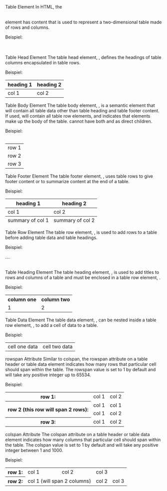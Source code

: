 <table> Table Element
In HTML, the <table> element has content that is used to represent a two-dimensional table made of rows and columns.

Beispiel:

<table>
  <!-- rows and columns will go here -->
</table>


<thead> Table Head Element
The table head element, <thead>, defines the headings of table columns encapsulated in table rows.


Beispiel:

<table>
  <thead>
    <tr>
      <th>heading 1</th>
      <th>heading 2</th>
    </tr>
  </thead>
  <tbody>
    <tr>
      <td>col 1</td>
      <td>col 2</td>
    </tr>
  </tbody>
</table>


<tbody> Table Body Element
The table body element, <tbody>, is a semantic element that will contain all table data other than table heading and table footer content. If used, <tbody> will contain all table row <tr> elements, and indicates that <tr> elements make up the body of the table. <table> cannot have both <tbody> and <tr> as direct children.

Beispiel:

<table>
  <tbody>
    <tr>
      <td>row 1</td>
    </tr>
    <tr>
      <td>row 2</td>
    </tr>
    <tr>
      <td>row 3</td>
    </tr>
  </tbody>
</table>


<tfoot> Table Footer Element
The table footer element, <tfoot>, uses table rows to give footer content or to summarize content at the end of a table.

Beispiel:

<table>
  <thead>
    <tr>
      <th>heading 1</th>
      <th>heading 2</th>
    </tr>
  </thead>
  <tbody>
    <tr>
      <td>col 1</td>
      <td>col 2</td>
    </tr>
  </tbody>
  <tfoot>
    <tr>
      <td>summary of col 1</td>
      <td>summary of col 2</td>
    </tr>
  </tfoot>
</table>


<tr> Table Row Element
The table row element, <tr>, is used to add rows to a table before adding table data and table headings.


Beispiel:

<table>
  <tr>
    ….
  </tr>
</table>


<th> Table Heading Element
The table heading element, <th>, is used to add titles to rows and columns of a table and must be enclosed in a table row element, <tr>.

Beispiel:

<table>
  <tr>
    <th>column one</th>
    <th>column two</th>
  </tr>
  <tr>
    <td>1</td>
    <td>2</td>
  </tr>
</table>


<td> Table Data Element
The table data element, <td>, can be nested inside a table row element, <tr>, to add a cell of data to a table.

Beispiel:

<table>
  <tr>
    <td>cell one data</td>
    <td>cell two data</td>
  </tr>
</table>


rowspan Attribute
Similar to colspan, the rowspan attribute on a table header or table data element indicates how many rows that particular cell should span within the table. The rowspan value is set to 1 by default and will take any positive integer up to 65534.

Beispiel:

<table>
  <tr>
    <th>row 1:</th>
    <td>col 1</td>
    <td>col 2</td>
  </tr>
  <tr>
    <th rowspan="2">row 2 (this row will span 2 rows):</th>
    <td>col 1</td>
    <td>col 1</td>
  </tr>
  <tr>
    <td>col 1</td>
    <td>col 2</td>
  </tr>
  <tr>
    <th>row 3:</th>
    <td>col 1</th>
    <td>col 2</th>
  </tr>
</table>


colspan Attribute
The colspan attribute on a table header <th> or table data <td> element indicates how many columns that particular cell should span within the table. The colspan value is set to 1 by default and will take any positive integer between 1 and 1000.

Beispiel:

<table>
  <tr>
    <th>row 1:</th>
    <td>col 1</td>
    <td>col 2</td>
    <td>col 3</td>
  </tr>
  <tr>
    <th>row 2:</th>
    <td colspan="2">col 1 (will span 2 columns)</td>
    <td>col 2</td>
    <td>col 3</td>
  </tr>
</table>
